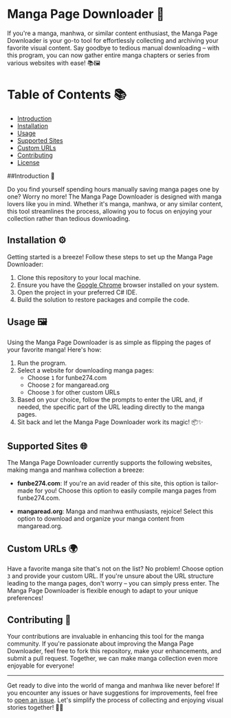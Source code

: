 # Manga Page Downloader 📖

If you're a manga, manhwa, or similar content enthusiast, the Manga Page Downloader is your go-to tool for effortlessly collecting and archiving your favorite visual content. Say goodbye to tedious manual downloading – with this program, you can now gather entire manga chapters or series from various websites with ease! 📚🖼️

# Table of Contents 📚

- [Introduction](#introduction)
- [Installation](#installation)
- [Usage](#usage)
- [Supported Sites](#supported-sites)
- [Custom URLs](#custom-urls)
- [Contributing](#contributing)
- [License](#license)

<a name="Introduction"></a> 
##Introduction 👋

Do you find yourself spending hours manually saving manga pages one by one? Worry no more! The Manga Page Downloader is designed with manga lovers like you in mind. Whether it's manga, manhwa, or any similar content, this tool streamlines the process, allowing you to focus on enjoying your collection rather than tedious downloading.
<a name="Installation"></a> 
## Installation ⚙️

Getting started is a breeze! Follow these steps to set up the Manga Page Downloader:

1. Clone this repository to your local machine.
2. Ensure you have the [Google Chrome](https://www.google.com/chrome/) browser installed on your system.
3. Open the project in your preferred C# IDE.
4. Build the solution to restore packages and compile the code.
<a name="Usage"></a> 
## Usage 🖼️

Using the Manga Page Downloader is as simple as flipping the pages of your favorite manga! Here's how:

1. Run the program.
2. Select a website for downloading manga pages:
   - Choose `1` for funbe274.com
   - Choose `2` for mangaread.org
   - Choose `3` for other custom URLs
3. Based on your choice, follow the prompts to enter the URL and, if needed, the specific part of the URL leading directly to the manga pages.
4. Sit back and let the Manga Page Downloader work its magic! 📦✨
<a name="Supported Sites"></a> 
## Supported Sites 🌐

The Manga Page Downloader currently supports the following websites, making manga and manhwa collection a breeze:

- **funbe274.com**: If you're an avid reader of this site, this option is tailor-made for you! Choose this option to easily compile manga pages from funbe274.com.

- **mangaread.org**: Manga and manhwa enthusiasts, rejoice! Select this option to download and organize your manga content from mangaread.org.
<a name="Custom URLs"></a> 
## Custom URLs 🌍

Have a favorite manga site that's not on the list? No problem! Choose option `3` and provide your custom URL. If you're unsure about the URL structure leading to the manga pages, don't worry – you can simply press enter. The Manga Page Downloader is flexible enough to adapt to your unique preferences!
<a name="Contributing"></a> 
## Contributing 🤝

Your contributions are invaluable in enhancing this tool for the manga community. If you're passionate about improving the Manga Page Downloader, feel free to fork this repository, make your enhancements, and submit a pull request. Together, we can make manga collection even more enjoyable for everyone!

---

Get ready to dive into the world of manga and manhwa like never before! If you encounter any issues or have suggestions for improvements, feel free to [open an issue](https://github.com/yourusername/manga-page-downloader/issues). Let's simplify the process of collecting and enjoying visual stories together! 🌟📖
